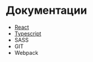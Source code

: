 # Документации

* [React](react/Readme__react.md)
* [Typescript](typescript/Readme__typescript.md)
* SASS
* GIT
* Webpack